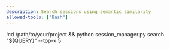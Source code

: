 ```yaml
---
description: Search sessions using semantic similarity
allowed-tools: ["Bash"]
---
```


!cd /path/to/your/project && python session_manager.py search "${QUERY}" --top-k 5
